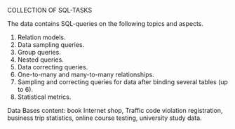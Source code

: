COLLECTION OF SQL-TASKS

The data contains SQL-queries on the following topics and aspects.

1. Relation models.
2. Data sampling queries.
3. Group queries.
4. Nested queries.
5. Data correcting queries.
6. One-to-many and many-to-many relationships.
7. Sampling and correcting queries for data after binding several tables (up to 6).
8. Statistical metrics.

Data Bases content: book Internet shop, Traffic code violation registration, business trip statistics, online course testing, university study data.
